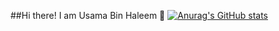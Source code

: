 ##Hi there! I am Usama Bin Haleem 👋 
[![Anurag's GitHub stats](https://github-readme-stats.vercel.app/api?username=UsamaBinHaleem524)](https://github.com/UsamaBinHaleem524/github-readme-stats)
